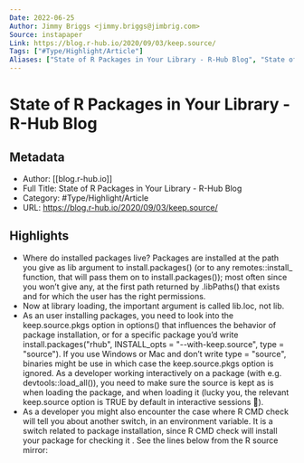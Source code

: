 ```yaml
---
Date: 2022-06-25
Author: Jimmy Briggs <jimmy.briggs@jimbrig.com>
Source: instapaper
Link: https://blog.r-hub.io/2020/09/03/keep.source/
Tags: ["#Type/Highlight/Article"]
Aliases: ["State of R Packages in Your Library - R-Hub Blog", "State of R Packages in Your Library - R-Hub Blog"]
---
```

# State of R Packages in Your Library - R-Hub Blog

## Metadata
- Author: [[blog.r-hub.io]]
- Full Title: State of R Packages in Your Library - R-Hub Blog
- Category: #Type/Highlight/Article
- URL: https://blog.r-hub.io/2020/09/03/keep.source/

## Highlights
- Where do installed packages live?
  Packages are installed
  at the path you give as lib argument to install.packages() (or to any remotes::install_ function, that will pass them on to install.packages());
  most often since you won’t give any, at the first path returned by .libPaths() that exists and for which the user has the right permissions.
- Now at library loading, the important argument is called lib.loc, not lib.
- As an user installing packages, you need to look into the keep.source.pkgs option in options() that influences the behavior of package installation, or for a specific package you’d write install.packages("rhub", INSTALL_opts = "--with-keep.source", type = "source"). If you use Windows or Mac and don’t write type = "source", binaries might be use in which case the keep.source.pkgs option is ignored.
  As a developer working interactively on a package (with e.g. devtools::load_all()), you need to make sure the source is kept as is when loading the package, and when loading it (lucky you, the relevant keep.source option is TRUE by default in interactive sessions 🎉).
- As a developer you might also encounter the case where R CMD check will tell you about another switch, in an environment variable. It is a switch related to package installation, since R CMD check will install your package for checking it . See the lines below from the R source mirror:
